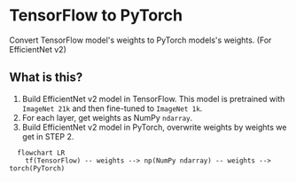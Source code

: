 # TensorFlow to PyTorch
Convert TensorFlow model's weights  to PyTorch models's weights. (For EfficientNet v2)

## What is this?
  1. Build EfficientNet v2 model in TensorFlow. This model is pretrained with `ImageNet 21k` and then fine-tuned to `ImageNet 1k`.
  2. For each layer, get weights as NumPy `ndarray`.
  3. Build EfficientNet v2 model in PyTorch, overwrite weights by weights we get in STEP 2.

  ```mermaid
    flowchart LR
      tf(TensorFlow) -- weights --> np(NumPy ndarray) -- weights --> torch(PyTorch)
  ```
